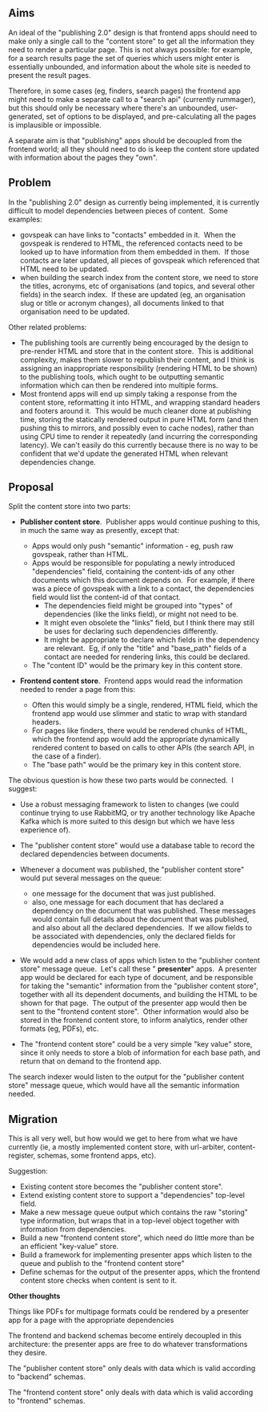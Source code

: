 ## **Aims**

An ideal of the "publishing 2.0" design is that frontend apps should need to make only a single call to the "content store" to get all the information they need to render a particular page.&nbsp;This is not always possible: for example, for a search results page the set of queries which users might enter is essentially unbounded, and information about the whole site is needed to present the result pages.

Therefore, in some cases (eg, finders, search pages) the frontend app might need to make a separate call to a "search api" (currently rummager), but this should only be necessary where there's an unbounded, user-generated, set of options to be displayed, and pre-calculating all the pages is implausible or impossible.

A separate aim is that "publishing" apps should be decoupled from the frontend world; all they should need to do is keep the content store updated with information about the pages they "own".

## **Problem**

In the "publishing 2.0" design as currently being implemented, it is currently difficult to model dependencies between pieces of content. &nbsp;Some examples:

- govspeak can have links to "contacts" embedded in it. &nbsp;When the govspeak is rendered to HTML, the referenced contacts need to be looked up to have information from them embedded in them. &nbsp;If those contacts are later updated, all pieces of govspeak which referenced that HTML need to be updated.
- when building the search index from the content store, we need to store the titles, acronyms, etc of organisations (and topics, and several other fields) in the search index. &nbsp;If these are updated (eg, an organisation slug or title or acronym changes), all documents linked to that organisation need to be updated.

Other related problems:

- The publishing tools are currently being encouraged by the design to pre-render HTML and store that in the content store. &nbsp;This is additional complexity, makes them slower to republish their content, and I think is assigning an inappropriate responsibility (rendering HTML to be shown) to the publishing tools, which ought to be outputting semantic information which can then be rendered into multiple forms.
- Most frontend apps will end up simply taking a response from the content store, reformatting it into HTML, and wrapping standard headers and footers around it. &nbsp;This would be much cleaner done at publishing time, storing the statically rendered output in pure HTML form (and then pushing this to mirrors, and possibly even to cache nodes), rather than using CPU time to render it repeatedly (and incurring the corresponding latency). We can't easily do this currently because there is no way to be confident that we'd update the generated HTML when relevant dependencies change.

## **Proposal**

Split the content store into two parts:

- **Publisher content store**. &nbsp;Publisher apps would continue pushing to this, in much the same way as presently, except that:
  - Apps would only push "semantic" information - eg, push raw govspeak, rather than HTML.
  - Apps would be responsible for populating a newly introduced "dependencies" field, containing the content-ids of any other documents which this document depends on. &nbsp;For example, if there was a piece of govspeak with a link to a contact, the dependencies field would list the content-id of that contact.
    - The dependencies field might be grouped into "types" of dependencies (like the links field), or might not need to be.
    - It might even obsolete the "links" field, but I think there may still be uses for declaring such dependencies differently.
    - It might be appropriate to declare which fields in the dependency are relevant. &nbsp;Eg, if only the "title" and "base\_path" fields of a contact are needed for rendering links, this could be declared.  
  - The "content ID" would be the primary key in this content store.  
  

- **Frontend content store**. &nbsp;Frontend apps would read the information needed to render a page from this:
  - Often this would simply be a single, rendered, HTML field, which the frontend app would use slimmer and static to wrap with standard headers.
  - For pages like finders, there would be rendered chunks of HTML, which the frontend app would add the appropriate dynamically rendered content to based on calls to other APIs (the search API, in the case of a finder).
  - The "base path" would be the primary key in this content store.

The obvious question is how these two parts would be connected. &nbsp;I suggest:

- Use a robust messaging framework to listen to changes (we could continue trying to use RabbitMQ, or try another technology like Apache Kafka which is more suited to this design but which we have less experience of).  
  
- The "publisher content store" would use a database table to record the declared dependencies between documents.  
  
- Whenever a document was published, the "publisher content store" would put several messages on the queue:
  - one message for the document that was just published.
  - also, one message for each document that has declared a dependency on the document that was published.
These messages would contain full details about the document that was published, and also about all the declared dependencies. &nbsp;If we allow fields to be associated with dependencies, only the declared fields for dependencies would be included here.  
  
- We would add a new class of apps which listen to the "publisher content store" message queue. &nbsp;Let's call these " **presenter**" apps. &nbsp;A presenter app would be declared for each type of document, and be responsible for taking the "semantic" information from the "publisher content store", together with all its dependent documents, and building the HTML to be shown for that page. &nbsp;The output of the presenter app would then be sent to the "frontend content store". &nbsp;Other information would also be stored in the frontend content store, to inform analytics, render other formats (eg, PDFs), etc.  
  
- The "frontend content store" could be a very simple "key value" store, since it only needs to store a blob of information for each base path, and return that on demand to the frontend app.

The search indexer would listen to the output for the "publisher content store" message queue, which would have all the semantic information needed.

## **Migration**

This is all very well, but how would we get to here from what we have currently (ie, a mostly implemented content store, with url-arbiter, content-register, schemas, some frontend apps, etc).

Suggestion:

- Existing content store becomes the "publisher content store".
- Extend existing content store to support a "dependencies" top-level field.
- Make a new message queue output which contains the raw "storing" type information, but wraps that in a top-level object together with information from dependencies.
- Build a new "frontend content store", which need do little more than be an efficient "key-value" store.
- Build a framework for implementing presenter apps which listen to the queue and publish to the "frontend content store"
- Define schemas for the output of the presenter apps, which the frontend content store checks when content is sent to it.

**Other thoughts**

Things like PDFs for multipage formats could be rendered by a presenter app for a page with the appropriate dependencies&nbsp;

The frontend and backend schemas become entirely decoupled in this architecture: the presenter apps are free to do whatever transformations they desire.

The "publisher content store" only deals with data which is valid according to "backend" schemas.

The "frontend content store" only deals with data which is valid according to "frontend" schemas.

&nbsp;

&nbsp;

